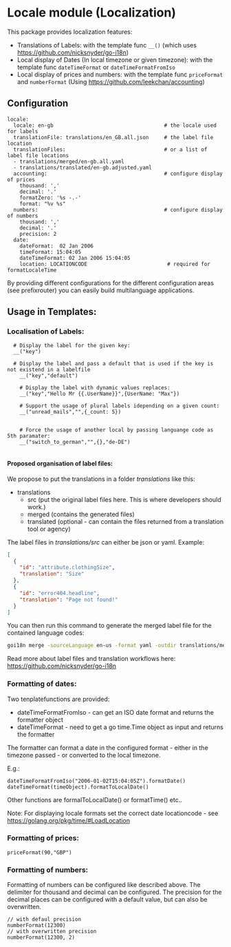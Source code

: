 # Locale module (Localization)

This package provides localization features:

 * Translations of Labels: with the template func `__()`  (which uses https://github.com/nicksnyder/go-i18n)
 * Local display of Dates (In local timezone or given timezone): with the template func `dateTimeFormat` or `dateTimeFormatFromIso`
 * Local display of prices and numbers: with the template func `priceFormat` and `numberFormat` (Using https://github.com/leekchan/accounting)

## Configuration

```
locale:
  locale: en-gb                                    # the locale used for labels
  translationFile: translations/en_GB.all.json     # the label file location
  translationFiles:                                # or a list of label file locations
  - translations/merged/en-gb.all.yaml
  - translations/translated/en-gb.adjusted.yaml
  accounting:                                      # configure display of prices
    thousand: ','
    decimal: '.'
    formatZero: '%s -.-'
    format: "%v %s"
  numbers:                                         # configure display of numbers
    thousand: ','
    decimal: '.'
    precision: 2
  date:
    dateFormat:  02 Jan 2006
    timeFormat: 15:04:05
    dateTimeFormat: 02 Jan 2006 15:04:05
    location: LOCATIONCODE                          # required for formatLocaleTime
```

By providing different configurations for the different configuration areas (see prefixrouter) you can easily build multilanguage applications.

## Usage in Templates:

### Localisation of Labels:

```pug
  # Display the label for the given key:
  __("key")
  
  # Display the label and pass a default that is used if the key is not existend in a labelfile
	__("key","default")
	
	# Display the label with dynamic values replaces:
	__("key","Hello Mr {{.UserName}}",{UserName: "Max"})
	
	# Support the usage of plural labels idepending on a given count:
	__("unread_mails","",{_count: 5})
	
	
	# Force the usage of another local by passing languange code as 5th paramater:
	__("switch_to_german","",{},"de-DE")
	
```

#### Proposed organisation of label files:

We propose to put the translations in a folder *translations* like this:

* translations
    * src (put the original label files here. This is where developers should work.)
    * merged (contains the generated files)
    * translated (optional - can contain the files returned from a translation tool or agency)

The label files in *translations/src* can either be json or yaml.
Example:
 
```json
[
  {
    "id": "attribute.clothingSize",
    "translation": "Size"
  },
  {
    "id": "error404.headline",
    "translation": "Page not found!"
  }
]
```

You can then run this command to generate the merged label file for the contained language codes:
```sh
goi18n merge -sourceLanguage en-us -format yaml -outdir translations/merged/ translations/src/*.json
```


Read more about label files and translation workflows here:  https://github.com/nicksnyder/go-i18n

### Formatting of dates:

Two tenplatefunctions are provided:

 * dateTimeFormatFromIso - can get an ISO date format and returns the formatter object
 * dateTimeFormat - need to get a go time.Time object as input and returns the formatter

The formatter can format a date in the configured format - either in the timezone passed - or converted to the local timezone. 

E.g.:
```
dateTimeFormatFromIso("2006-01-02T15:04:05Z").formatDate()
dateTimeFormat(timeObject).formatToLocalDate()
```
Other functions are formalToLocalDate() or formatTime() etc..

Note: For displaying locale formats set the correct date locationcode - see https://golang.org/pkg/time/#LoadLocation

### Formatting of prices:

```
priceFormat(90,"GBP")
```

### Formatting of numbers:

Formatting of numbers can be configured like described above. The delimiter for thousand and
decimal can be configured. The precision for the decimal places can be configured with a default
value, but can also be overwritten.

```
// with defaul precision
numberFormat(12300)
// with overwritten precision
numberFormat(12300, 2)
```
